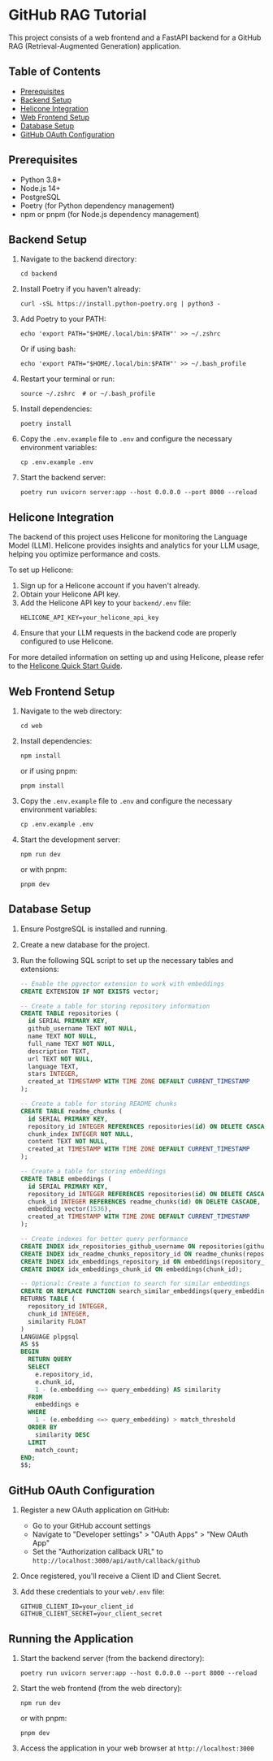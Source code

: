 # GitHub RAG Tutorial

This project consists of a web frontend and a FastAPI backend for a GitHub RAG (Retrieval-Augmented Generation) application.

## Table of Contents

- [Prerequisites](#prerequisites)
- [Backend Setup](#backend-setup)
- [Helicone Integration](#helicone-integration)
- [Web Frontend Setup](#web-frontend-setup)
- [Database Setup](#database-setup)
- [GitHub OAuth Configuration](#github-oauth-configuration)

## Prerequisites

- Python 3.8+
- Node.js 14+
- PostgreSQL
- Poetry (for Python dependency management)
- npm or pnpm (for Node.js dependency management)

## Backend Setup

1. Navigate to the backend directory:

   ```
   cd backend
   ```

2. Install Poetry if you haven't already:

   ```
   curl -sSL https://install.python-poetry.org | python3 -
   ```

3. Add Poetry to your PATH:

   ```
   echo 'export PATH="$HOME/.local/bin:$PATH"' >> ~/.zshrc
   ```

   Or if using bash:

   ```
   echo 'export PATH="$HOME/.local/bin:$PATH"' >> ~/.bash_profile
   ```

4. Restart your terminal or run:

   ```
   source ~/.zshrc  # or ~/.bash_profile
   ```

5. Install dependencies:

   ```
   poetry install
   ```

6. Copy the `.env.example` file to `.env` and configure the necessary environment variables:

   ```
   cp .env.example .env
   ```

7. Start the backend server:
   ```
   poetry run uvicorn server:app --host 0.0.0.0 --port 8000 --reload
   ```

## Helicone Integration

The backend of this project uses Helicone for monitoring the Language Model (LLM). Helicone provides insights and analytics for your LLM usage, helping you optimize performance and costs.

To set up Helicone:

1. Sign up for a Helicone account if you haven't already.
2. Obtain your Helicone API key.
3. Add the Helicone API key to your `backend/.env` file:
   ```
   HELICONE_API_KEY=your_helicone_api_key
   ```
4. Ensure that your LLM requests in the backend code are properly configured to use Helicone.

For more detailed information on setting up and using Helicone, please refer to the [Helicone Quick Start Guide](https://docs.helicone.ai/getting-started/quick-start).

## Web Frontend Setup

1. Navigate to the web directory:

   ```
   cd web
   ```

2. Install dependencies:

   ```
   npm install
   ```

   or if using pnpm:

   ```
   pnpm install
   ```

3. Copy the `.env.example` file to `.env` and configure the necessary environment variables:

   ```
   cp .env.example .env
   ```

4. Start the development server:
   ```
   npm run dev
   ```
   or with pnpm:
   ```
   pnpm dev
   ```

## Database Setup

1. Ensure PostgreSQL is installed and running.

2. Create a new database for the project.

3. Run the following SQL script to set up the necessary tables and extensions:

   ```sql
   -- Enable the pgvector extension to work with embeddings
   CREATE EXTENSION IF NOT EXISTS vector;

   -- Create a table for storing repository information
   CREATE TABLE repositories (
     id SERIAL PRIMARY KEY,
     github_username TEXT NOT NULL,
     name TEXT NOT NULL,
     full_name TEXT NOT NULL,
     description TEXT,
     url TEXT NOT NULL,
     language TEXT,
     stars INTEGER,
     created_at TIMESTAMP WITH TIME ZONE DEFAULT CURRENT_TIMESTAMP
   );

   -- Create a table for storing README chunks
   CREATE TABLE readme_chunks (
     id SERIAL PRIMARY KEY,
     repository_id INTEGER REFERENCES repositories(id) ON DELETE CASCADE,
     chunk_index INTEGER NOT NULL,
     content TEXT NOT NULL,
     created_at TIMESTAMP WITH TIME ZONE DEFAULT CURRENT_TIMESTAMP
   );

   -- Create a table for storing embeddings
   CREATE TABLE embeddings (
     id SERIAL PRIMARY KEY,
     repository_id INTEGER REFERENCES repositories(id) ON DELETE CASCADE,
     chunk_id INTEGER REFERENCES readme_chunks(id) ON DELETE CASCADE,
     embedding vector(1536),
     created_at TIMESTAMP WITH TIME ZONE DEFAULT CURRENT_TIMESTAMP
   );

   -- Create indexes for better query performance
   CREATE INDEX idx_repositories_github_username ON repositories(github_username);
   CREATE INDEX idx_readme_chunks_repository_id ON readme_chunks(repository_id);
   CREATE INDEX idx_embeddings_repository_id ON embeddings(repository_id);
   CREATE INDEX idx_embeddings_chunk_id ON embeddings(chunk_id);

   -- Optional: Create a function to search for similar embeddings
   CREATE OR REPLACE FUNCTION search_similar_embeddings(query_embedding vector(1536), match_threshold FLOAT, match_count INT)
   RETURNS TABLE (
     repository_id INTEGER,
     chunk_id INTEGER,
     similarity FLOAT
   )
   LANGUAGE plpgsql
   AS $$
   BEGIN
     RETURN QUERY
     SELECT
       e.repository_id,
       e.chunk_id,
       1 - (e.embedding <=> query_embedding) AS similarity
     FROM
       embeddings e
     WHERE
       1 - (e.embedding <=> query_embedding) > match_threshold
     ORDER BY
       similarity DESC
     LIMIT
       match_count;
   END;
   $$;
   ```

## GitHub OAuth Configuration

1. Register a new OAuth application on GitHub:

   - Go to your GitHub account settings
   - Navigate to "Developer settings" > "OAuth Apps" > "New OAuth App"
   - Set the "Authorization callback URL" to `http://localhost:3000/api/auth/callback/github`

2. Once registered, you'll receive a Client ID and Client Secret.

3. Add these credentials to your `web/.env` file:
   ```
   GITHUB_CLIENT_ID=your_client_id
   GITHUB_CLIENT_SECRET=your_client_secret
   ```

## Running the Application

1. Start the backend server (from the backend directory):

   ```
   poetry run uvicorn server:app --host 0.0.0.0 --port 8000 --reload
   ```

2. Start the web frontend (from the web directory):

   ```
   npm run dev
   ```

   or with pnpm:

   ```
   pnpm dev
   ```

3. Access the application in your web browser at `http://localhost:3000`
